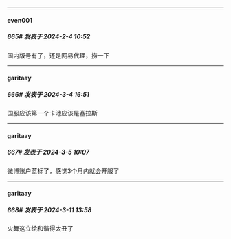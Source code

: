 
*****

####  even001  
##### 665#       发表于 2024-2-4 10:52

国内版号有了，还是网易代理，捞一下

*****

####  garitaay  
##### 666#       发表于 2024-3-4 16:51

国服应该第一个卡池应该是塞拉斯


*****

####  garitaay  
##### 667#       发表于 2024-3-5 10:07

微博账户蓝标了，感觉3个月内就会开服了

*****

####  garitaay  
##### 668#       发表于 2024-3-11 13:58

火舞这立绘和谐得太丑了

